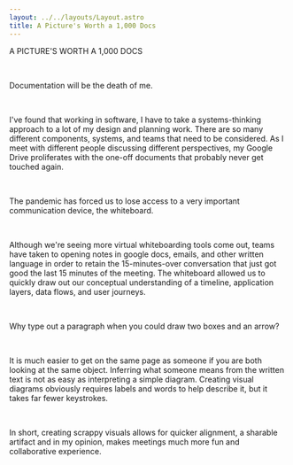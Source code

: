 ```yaml
---
layout: ../../layouts/Layout.astro
title: A Picture's Worth a 1,000 Docs
---
```

A PICTURE'S WORTH A 1,000 DOCS

<br>

Documentation will be the death of me.

<br>

I've found that working in software, I have to take a systems-thinking approach to a lot of my design and planning work. There are so many different components, systems, and teams that need to be considered. As I meet with different people discussing different perspectives, my Google Drive proliferates with the one-off documents that probably never get touched again.

<br>

The pandemic has forced us to lose access to a very important communication device, the whiteboard.

<br>

Although we're seeing more virtual whiteboarding tools come out, teams have taken to opening notes in google docs, emails, and other written language in order to retain the 15-minutes-over conversation that just got good the last 15 minutes of the meeting. The whiteboard allowed us to quickly draw out our conceptual understanding of a timeline, application layers, data flows, and user journeys.

<br>

Why type out a paragraph when you could draw two boxes and an arrow?

<br>

It is much easier to get on the same page as someone if you are both looking at the same object. Inferring what someone means from the written text is not as easy as interpreting a simple diagram. Creating visual diagrams obviously requires labels and words to help describe it, but it takes far fewer keystrokes.

<br>

In short, creating scrappy visuals allows for quicker alignment, a sharable artifact and in my opinion, makes meetings much more fun and collaborative experience.